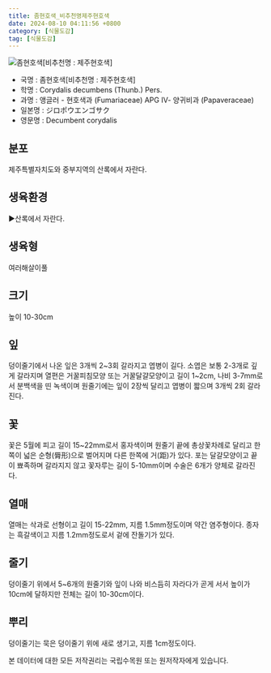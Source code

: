 ```yaml
---
title: 좀현호색_비추천명제주현호색
date: 2024-08-10 04:11:56 +0800
category: [식물도감]
tag: [식물도감]
---
```




![좀현호색[비추천명 : 제주현호색]](/fileUpload/plants/basic/Papaveraceae/Corydalis/1766/1_th2.JPG)
- 국명 : 좀현호색[비추천명 : 제주현호색]
- 학명 : Corydalis decumbens (Thunb.) Pers.
- 과명 : 앵글러 - 현호색과 (Fumariaceae) APG Ⅳ- 양귀비과 (Papaveraceae)
- 일본명 : ジロポウエンゴサク
- 영문명 : Decumbent corydalis


## 분포
제주특별자치도와 중부지역의 산록에서 자란다.
## 생육환경
▶산록에서 자란다.
## 생육형
여러해살이풀
## 크기
높이 10-30cm
## 잎
덩이줄기에서 나온 잎은 3개씩 2~3회 갈라지고 엽병이 길다. 소엽은 보통 2-3개로 깊게 갈라지며 열편은 거꿀피침모양 또는 거꿀달걀모양이고 길이 1~2cm, 나비 3-7mm로서 분백색을 띤 녹색이며 원줄기에는 잎이 2장씩 달리고 엽병이 짧으며 3개씩 2회 갈라진다.
## 꽃
꽃은 5월에 피고 길이 15~22mm로서 홍자색이며 원줄기 끝에 총상꽃차례로 달리고 한쪽이 넓은 순형(脣形)으로 벌어지며 다른 한쪽에 거(距)가 있다. 포는 달걀모양이고 끝이 뾰족하며 갈라지지 않고 꽃자루는 길이 5-10mm이며 수술은 6개가 양체로 갈라진다.
## 열매
열매는 삭과로 선형이고 길이 15-22mm, 지름 1.5mm정도이며 약간 염주형이다. 종자는 흑갈색이고 지름 1.2mm정도로서 겉에 잔돌기가 있다.
## 줄기
덩이줄기 위에서 5~6개의 원줄기와 잎이 나와 비스듬히 자라다가 곧게 서서 높이가 10cm에 달하지만 전체는 길이 10-30cm이다.
## 뿌리
덩이줄기는 묵은 덩이줄기 위에 새로 생기고, 지름 1cm정도이다.






본 데이터에 대한 모든 저작권리는 국립수목원 또는 원저작자에게 있습니다.
